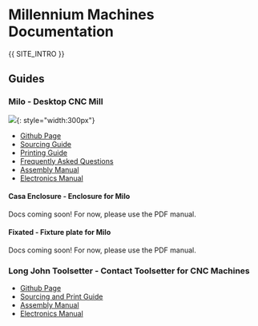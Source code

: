 # Millennium Machines Documentation

{{ SITE_INTRO }}

## Guides

### Milo - Desktop CNC Mill

![](https://github.com/MillenniumMachines/Milo-v1.5/assets/7659338/d0d1d9b8-de4d-40d1-b2df-69ea5fe7d555){: style="width:300px"}

- [Github Page](https://github.com/MillenniumMachines/Milo-v1.5)
- [Sourcing Guide](./milo/bom/sourcing_guide.md)
- [Printing Guide](./milo/printing/print_guide.md)
- [Frequently Asked Questions](./milo/faq.md)
- [Assembly Manual](./milo/assembly_manual/index.md)
- [Electronics Manual](./milo/electronics_manual/index.md)

#### Casa Enclosure - Enclosure for Milo

Docs coming soon! For now, please use the PDF manual.

#### Fixated - Fixture plate for Milo

Docs coming soon! For now, please use the PDF manual.

### Long John Toolsetter - Contact Toolsetter for CNC Machines

- [Github Page](https://github.com/MillenniumMachines/Long-John-Toolsetter)
- [Sourcing and Print Guide](./long-john/bom/sourcing_and_print_guide.md)
- [Assembly Manual](./long-john/assembly_manual/assembly_manual.md)
- [Electronics Manual](./long-john/assembly_manual/electronics_manual.md)
